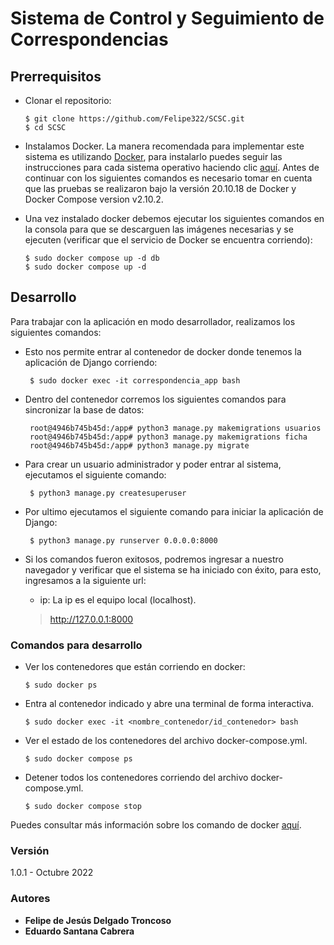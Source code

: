 # Sistema de Control y Seguimiento de Correspondencias

## Prerrequisitos

- Clonar el repositorio:
   ```shell
   $ git clone https://github.com/Felipe322/SCSC.git
   $ cd SCSC
   ```

- Instalamos Docker. La manera recomendada para implementar este sistema es utilizando [Docker](https://www.docker.com/), para instalarlo puedes seguir las instrucciones para cada sistema operativo haciendo clic [aquí](https://docs.docker.com/install/). Antes de continuar con los siguientes comandos es necesario tomar en cuenta que las pruebas se realizaron bajo la versión 20.10.18 de Docker y Docker Compose version v2.10.2. 


- Una vez instalado docker debemos ejecutar los siguientes comandos en la consola para que se descarguen las imágenes necesarias y se ejecuten (verificar que el servicio de Docker se encuentra corriendo):

   ```shell
   $ sudo docker compose up -d db
   $ sudo docker compose up -d
   ```

## Desarrollo

Para trabajar con la aplicación en modo desarrollador, realizamos los siguientes comandos:

- Esto nos permite entrar al contenedor de docker donde tenemos la aplicación de Django corriendo:
  ```shell
   $ sudo docker exec -it correspondencia_app bash
   ```

- Dentro del contenedor corremos los siguientes comandos para sincronizar la base de datos:
  ```shell
   root@4946b745b45d:/app# python3 manage.py makemigrations usuarios
   root@4946b745b45d:/app# python3 manage.py makemigrations ficha
   root@4946b745b45d:/app# python3 manage.py migrate
   ```
- Para crear un usuario administrador y poder entrar al sistema, ejecutamos el siguiente comando:

  ```shell
   $ python3 manage.py createsuperuser
   ```

- Por ultimo ejecutamos el siguiente comando para iniciar la aplicación de Django:
  ```shell
   $ python3 manage.py runserver 0.0.0.0:8000
   ```

- Si los comandos fueron exitosos, podremos ingresar a nuestro navegador y verificar que el sistema se ha iniciado con éxito, para esto, ingresamos a la siguiente url: 

    - ip: La ip es el equipo local (localhost).

   > http://127.0.0.1:8000
 
### Comandos para desarrollo


- Ver los contenedores que están corriendo en docker:
   ```shell
   $ sudo docker ps
   ```

- Entra al contenedor indicado y abre una terminal de forma interactiva.
   ```shell
   $ sudo docker exec -it <nombre_contenedor/id_contenedor> bash
   ```

- Ver el estado de los contenedores del archivo docker-compose.yml.
   ```shell
   $ sudo docker compose ps
   ```

- Detener todos los contenedores corriendo del archivo docker-compose.yml.
   ```shell
   $ sudo docker compose stop
   ```

Puedes consultar más información sobre los comando de docker [aquí](https://docs.docker.com/engine/reference/commandline/docker/).


### Versión

1.0.1 - Octubre 2022

### Autores
* **Felipe de Jesús Delgado Troncoso**
* **Eduardo Santana Cabrera**
